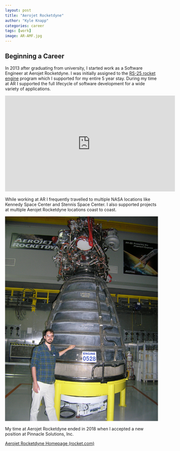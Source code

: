 ```yaml
---
layout: post
title: "Aerojet Rocketdyne"
author: "Kyle Knapp"
categories: career
tags: [work]
image: AR-AMF.jpg
---
```


## Beginning a Career
In 2013 after graduating from university, I started work as a Software Engineer at Aerojet Rocketdyne. I was initially assigned to the [RS-25 rocket engine](https://en.wikipedia.org/wiki/RS-25) program which I supported for my entire 5 year stay. During my time at AR I supported the full lifecycle of software development for a wide variety of applications.


<iframe width="560" height="315" src="https://www.youtube-nocookie.com/embed/lFqfCDEp6iw" title="YouTube video player" frameborder="0" allow="accelerometer; autoplay; clipboard-write; encrypted-media; gyroscope; picture-in-picture" allowfullscreen></iframe>

While working at AR I frequently travelled to multiple NASA locations like Kennedy Space Center and Stennis Space Center. I also supported projects at multiple Aerojet Rocketdyne locations coast to coast. 

<img src="/assets/img/kyle-rocket.JPG">

My time at Aerojet Rocketdyne ended in 2018 when I accepted a new position at Pinnacle Solutions, Inc.

[Aerojet Rocketdyne Homepage (rocket.com)](https://www.rocket.com/)